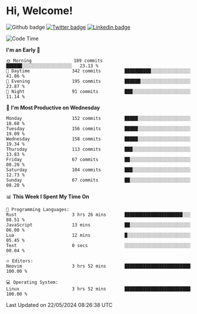   # Hi, Welcome!
  ![Github badge](https://img.shields.io/github/followers/kraken-afk.svg?style=social&label=Follow&maxAge=2592000)
  [![Twitter badge](https://img.shields.io/badge/-Twitter-00acee?style=flat-square&logo=Twitter&logoColor=white)](https://twitter.com/trshppl)
  [![Linkedin badge](https://img.shields.io/badge/LinkedIn-0077B5?style=flat-square&logo=linkedin&logoColor=white)](https://www.linkedin.com/in/noveanrer)
<!--START_SECTION:waka-->
![Code Time](http://img.shields.io/badge/Code%20Time-221%20hrs%2049%20mins-blue)

**I'm an Early 🐤** 

```text
🌞 Morning                189 commits         ██████░░░░░░░░░░░░░░░░░░░   23.13 % 
🌆 Daytime                342 commits         ██████████░░░░░░░░░░░░░░░   41.86 % 
🌃 Evening                195 commits         ██████░░░░░░░░░░░░░░░░░░░   23.87 % 
🌙 Night                  91 commits          ███░░░░░░░░░░░░░░░░░░░░░░   11.14 % 
```
📅 **I'm Most Productive on Wednesday** 

```text
Monday                   152 commits         █████░░░░░░░░░░░░░░░░░░░░   18.60 % 
Tuesday                  156 commits         █████░░░░░░░░░░░░░░░░░░░░   19.09 % 
Wednesday                158 commits         █████░░░░░░░░░░░░░░░░░░░░   19.34 % 
Thursday                 113 commits         ███░░░░░░░░░░░░░░░░░░░░░░   13.83 % 
Friday                   67 commits          ██░░░░░░░░░░░░░░░░░░░░░░░   08.20 % 
Saturday                 104 commits         ███░░░░░░░░░░░░░░░░░░░░░░   12.73 % 
Sunday                   67 commits          ██░░░░░░░░░░░░░░░░░░░░░░░   08.20 % 
```


📊 **This Week I Spent My Time On** 

```text
💬 Programming Languages: 
Rust                     3 hrs 26 mins       ██████████████████████░░░   88.51 % 
JavaScript               13 mins             ██░░░░░░░░░░░░░░░░░░░░░░░   06.00 % 
Lua                      12 mins             █░░░░░░░░░░░░░░░░░░░░░░░░   05.45 % 
Text                     0 secs              ░░░░░░░░░░░░░░░░░░░░░░░░░   00.04 % 

🔥 Editors: 
Neovim                   3 hrs 52 mins       █████████████████████████   100.00 % 

💻 Operating System: 
Linux                    3 hrs 52 mins       █████████████████████████   100.00 % 
```


 Last Updated on 22/05/2024 08:26:38 UTC
<!--END_SECTION:waka-->